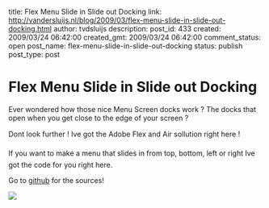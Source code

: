 title: Flex Menu Slide in Slide out Docking
link: http://vandersluijs.nl/blog/2009/03/flex-menu-slide-in-slide-out-docking.html
author: tvdsluijs
description: 
post_id: 433
created: 2009/03/24 06:42:00
created_gmt: 2009/03/24 06:42:00
comment_status: open
post_name: flex-menu-slide-in-slide-out-docking
status: publish
post_type: post

# Flex Menu Slide in Slide out Docking

Ever wondered how those nice Menu Screen docks work ? The docks that open when you get close to the edge of your screen ?  
  
Dont look further ! Ive got the Adobe Flex and Air sollution right here !  
  
If you want to make a menu that slides in from top, bottom, left or right Ive got the code for you right here.  


  
  
  
  


  
Go to [github](https://github.com/tvdsluijs/Flex-Menu-Slide-in-Slide-out-Docking/tree/) for the sources!  
  
  
  
  
![](https://www.paypalobjects.com/en_US/i/scr/pixel.gif)